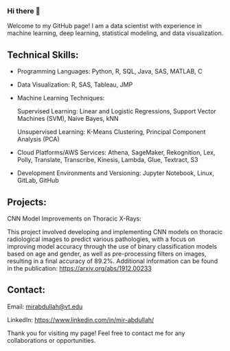 ### Hi there 👋

Welcome to my GitHub page! I am a data scientist with experience in machine learning, deep learning, statistical modeling, and data visualization.


## Technical Skills:

* Programming Languages: Python, R, SQL, Java, SAS, MATLAB, C
* Data Visualization: R, SAS, Tableau, JMP
* Machine Learning Techniques: 

   Supervised Learning: Linear and Logistic Regressions, Support Vector Machines (SVM), Naive Bayes, kNN
    
   Unsupervised Learning: K-Means Clustering, Principal Component Analysis (PCA)
    
* Cloud Platforms/AWS Services: Athena, SageMaker, Rekognition, Lex, Polly, Translate, Transcribe, Kinesis, Lambda, Glue, Textract, S3
  
* Development Environments and Versioning: Jupyter Notebook, Linux, GitLab, GitHub
  
## Projects:

  CNN Model Improvements on Thoracic X-Rays:
  
  This project involved developing and implementing CNN models on thoracic radiological images to predict various pathologies, with a focus on improving model accuracy through the use of binary classification models based on age and gender, as well as pre-processing filters on images, resulting in a final accuracy of 89.2%. Additional information can be found in the publication: https://arxiv.org/abs/1912.00233  
  
## Contact:

  Email: mirabdullah@vt.edu  
  
  LinkedIn: https://www.linkedin.com/in/mir-abdullah/  
  
Thank you for visiting my page! Feel free to contact me for any collaborations or opportunities.
